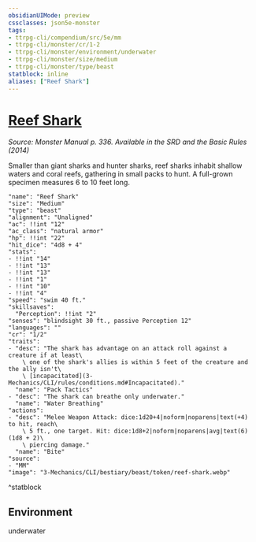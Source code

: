 ```yaml
---
obsidianUIMode: preview
cssclasses: json5e-monster
tags:
- ttrpg-cli/compendium/src/5e/mm
- ttrpg-cli/monster/cr/1-2
- ttrpg-cli/monster/environment/underwater
- ttrpg-cli/monster/size/medium
- ttrpg-cli/monster/type/beast
statblock: inline
aliases: ["Reef Shark"]
---
```

# [Reef Shark](3-Mechanics\CLI\bestiary\beast/reef-shark.md)
*Source: Monster Manual p. 336. Available in the <span title='Systems Reference Document (5.1)'>SRD</span> and the Basic Rules (2014)*  

Smaller than giant sharks and hunter sharks, reef sharks inhabit shallow waters and coral reefs, gathering in small packs to hunt. A full-grown specimen measures 6 to 10 feet long.

```statblock
"name": "Reef Shark"
"size": "Medium"
"type": "beast"
"alignment": "Unaligned"
"ac": !!int "12"
"ac_class": "natural armor"
"hp": !!int "22"
"hit_dice": "4d8 + 4"
"stats":
- !!int "14"
- !!int "13"
- !!int "13"
- !!int "1"
- !!int "10"
- !!int "4"
"speed": "swim 40 ft."
"skillsaves":
  "Perception": !!int "2"
"senses": "blindsight 30 ft., passive Perception 12"
"languages": ""
"cr": "1/2"
"traits":
- "desc": "The shark has advantage on an attack roll against a creature if at least\
    \ one of the shark's allies is within 5 feet of the creature and the ally isn't\
    \ [incapacitated](3-Mechanics/CLI/rules/conditions.md#Incapacitated)."
  "name": "Pack Tactics"
- "desc": "The shark can breathe only underwater."
  "name": "Water Breathing"
"actions":
- "desc": "Melee Weapon Attack: dice:1d20+4|noform|noparens|text(+4) to hit, reach\
    \ 5 ft., one target. Hit: dice:1d8+2|noform|noparens|avg|text(6) (1d8 + 2)\
    \ piercing damage."
  "name": "Bite"
"source":
- "MM"
"image": "3-Mechanics/CLI/bestiary/beast/token/reef-shark.webp"
```
^statblock

## Environment

underwater